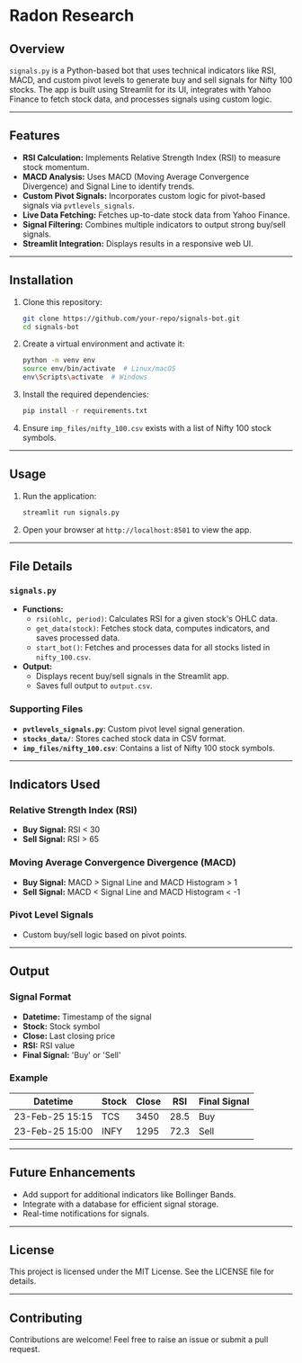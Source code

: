 # Radon Research

## Overview
`signals.py` is a Python-based bot that uses technical indicators like RSI, MACD, and custom pivot levels to generate buy and sell signals for Nifty 100 stocks. The app is built using Streamlit for its UI, integrates with Yahoo Finance to fetch stock data, and processes signals using custom logic.

---

## Features

- **RSI Calculation:** Implements Relative Strength Index (RSI) to measure stock momentum.
- **MACD Analysis:** Uses MACD (Moving Average Convergence Divergence) and Signal Line to identify trends.
- **Custom Pivot Signals:** Incorporates custom logic for pivot-based signals via `pvtlevels_signals`.
- **Live Data Fetching:** Fetches up-to-date stock data from Yahoo Finance.
- **Signal Filtering:** Combines multiple indicators to output strong buy/sell signals.
- **Streamlit Integration:** Displays results in a responsive web UI.

---

## Installation

1. Clone this repository:
    ```bash
    git clone https://github.com/your-repo/signals-bot.git
    cd signals-bot
    ```
2. Create a virtual environment and activate it:
    ```bash
    python -m venv env
    source env/bin/activate  # Linux/macOS
    env\Scripts\activate  # Windows
    ```
3. Install the required dependencies:
    ```bash
    pip install -r requirements.txt
    ```
4. Ensure `imp_files/nifty_100.csv` exists with a list of Nifty 100 stock symbols.

---

## Usage

1. Run the application:
    ```bash
    streamlit run signals.py
    ```
2. Open your browser at `http://localhost:8501` to view the app.

---

## File Details

### `signals.py`
- **Functions:**
  - `rsi(ohlc, period)`: Calculates RSI for a given stock's OHLC data.
  - `get_data(stock)`: Fetches stock data, computes indicators, and saves processed data.
  - `start_bot()`: Fetches and processes data for all stocks listed in `nifty_100.csv`.
- **Output:**
  - Displays recent buy/sell signals in the Streamlit app.
  - Saves full output to `output.csv`.

### Supporting Files
- **`pvtlevels_signals.py`**: Custom pivot level signal generation.
- **`stocks_data/`**: Stores cached stock data in CSV format.
- **`imp_files/nifty_100.csv`**: Contains a list of Nifty 100 stock symbols.

---

## Indicators Used

### Relative Strength Index (RSI)
- **Buy Signal:** RSI < 30
- **Sell Signal:** RSI > 65

### Moving Average Convergence Divergence (MACD)
- **Buy Signal:** MACD > Signal Line and MACD Histogram > 1
- **Sell Signal:** MACD < Signal Line and MACD Histogram < -1

### Pivot Level Signals
- Custom buy/sell logic based on pivot points.

---

## Output

### Signal Format
- **Datetime:** Timestamp of the signal
- **Stock:** Stock symbol
- **Close:** Last closing price
- **RSI:** RSI value
- **Final Signal:** 'Buy' or 'Sell'

### Example
| Datetime       | Stock  | Close | RSI  | Final Signal |
|----------------|--------|-------|------|--------------|
| 23-Feb-25 15:15 | TCS    | 3450  | 28.5 | Buy          |
| 23-Feb-25 15:00 | INFY   | 1295  | 72.3 | Sell         |

---

## Future Enhancements

- Add support for additional indicators like Bollinger Bands.
- Integrate with a database for efficient signal storage.
- Real-time notifications for signals.

---

## License
This project is licensed under the MIT License. See the LICENSE file for details.

---

## Contributing
Contributions are welcome! Feel free to raise an issue or submit a pull request.
